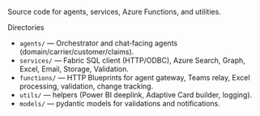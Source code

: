 Source code for agents, services, Azure Functions, and utilities.

Directories
- `agents/` — Orchestrator and chat‑facing agents (domain/carrier/customer/claims).
- `services/` — Fabric SQL client (HTTP/ODBC), Azure Search, Graph, Excel, Email, Storage, Validation.
- `functions/` — HTTP Blueprints for agent gateway, Teams relay, Excel processing, validation, change tracking.
- `utils/` — helpers (Power BI deeplink, Adaptive Card builder, logging).
- `models/` — pydantic models for validations and notifications.

